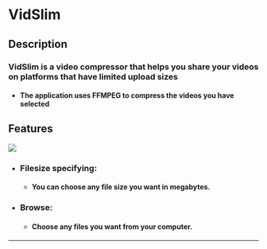 # VidSlim


## Description
### **VidSlim is a video compressor that helps you share your videos on platforms that have limited upload sizes**

- #### The application uses FFMPEG to compress the videos you have selected

## Features

  ![](https://raw.githubusercontent.com/skotfrii2/skotfrii2.github.io/main/VidSlim.gif)
  
- ### **Filesize specifying**: 
  - #### You can choose any file size you want in megabytes.
    
- ### **Browse**: 
  - #### Choose any files you want from your computer.

---

